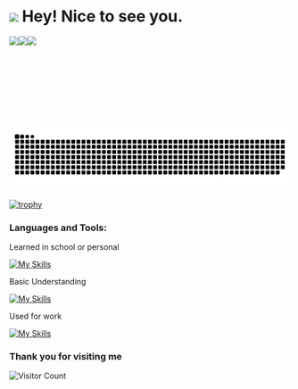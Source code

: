 <h1><img src="https://emojis.slackmojis.com/emojis/images/1531849430/4246/blob-sunglasses.gif?1531849430" width="30"/> Hey! Nice to see you.</h1>
<a href="https://github.com/Haru-Kobayashi073">
  <img align="left" height="166px" src="https://github-readme-stats.vercel.app/api?username=Haru-Kobayashi073&count_private=true&show_icons=true" />
</a>

<a href="https://github.com/Haru-Kobayashi073">
  <img align="left" height="166px" src="https://github-readme-stats.vercel.app/api/top-langs/?username=Haru-Kobayashi073&layout=compact" />
</a>



![](https://github-profile-summary-cards.vercel.app/api/cards/profile-details?username=Haru-Kobayashi073&theme=vue)
![Snake animation](<./images/github-user-contribution%20(1).svg>)

<!-- https://platane.github.io/snk/ -->

[![trophy](https://github-profile-trophy.vercel.app/?username=Haru-Kobayashi073)](https://github.com/ryo-ma/github-profile-trophy)

<h3 align="left">Languages and Tools:</h3>
<p align="left">

Learned in school or personal

[![My Skills](https://skillicons.dev/icons?i=ruby,rails,django,ts,nodejs,express&theme=light)](https://skillicons.dev)

Basic Understanding

[![My Skills](https://skillicons.dev/icons?i=js,react,nextjs,py,swift,html,css,docker,githubactions&theme=light)](https://skillicons.dev)

Used for work

[![My Skills](https://skillicons.dev/icons?i=dart,flutter,firebase,git,github&theme=light)](https://skillicons.dev)

</p>

### Thank you for visiting me

![Visitor Count](https://profile-counter.glitch.me/Haru-Kobayashi073/count.svg)
